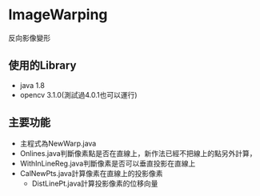 # ImageWarping
反向影像變形

## 使用的Library
* java 1.8
* opencv 3.1.0(測試過4.0.1也可以運行)
## 主要功能
* 主程式為NewWarp.java
* Onlines.java判斷像素點是否在直線上，新作法已經不把線上的點另外計算，
* WithInLineReg.java判斷像素是否可以垂直投影在直線上
* CalNewPts.java計算像素在直線上的投影像素
  * DistLinePt.java計算投影像素的位移向量


